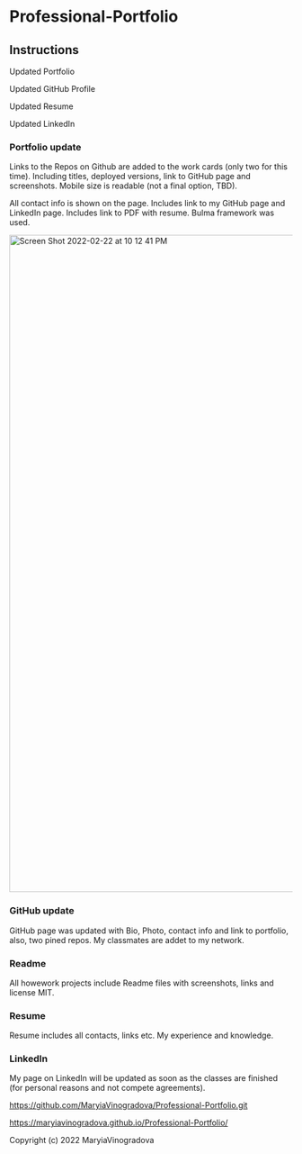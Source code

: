 # Professional-Portfolio
## Instructions
Updated Portfolio

Updated GitHub Profile

Updated Resume

Updated LinkedIn


### Portfolio update

Links to the Repos on Github are added to the work cards (only two for this time). Including titles, deployed versions, link to GitHub page and screenshots.
Mobile size is readable (not a final option, TBD).

All contact info is shown on the page.
Includes link to my GitHub page and LinkedIn page.
Includes link to PDF with resume. 
Bulma framework was used. 

<img width="1167" alt="Screen Shot 2022-02-22 at 10 12 41 PM" src="https://user-images.githubusercontent.com/95455286/155265455-bec9b2ea-646d-4c8e-80e1-fd60a4865e38.png">

### GitHub update
GitHub page was updated with Bio, Photo, contact info and link to portfolio, also, two pined repos. 
My classmates are addet to my network. 

### Readme

All howework projects include Readme files with screenshots, links and license MIT.


### Resume
Resume includes all contacts, links etc. My experience and knowledge.


### LinkedIn

My page on LinkedIn will be updated as soon as the classes are finished (for personal reasons and not compete agreements).

https://github.com/MaryiaVinogradova/Professional-Portfolio.git

https://maryiavinogradova.github.io/Professional-Portfolio/

Copyright (c) 2022 MaryiaVinogradova
